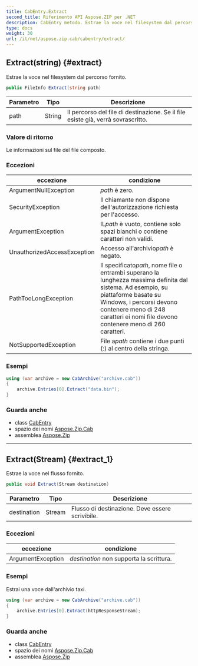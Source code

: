 ```yaml
---
title: CabEntry.Extract
second_title: Riferimento API Aspose.ZIP per .NET
description: CabEntry metodo. Estrae la voce nel filesystem dal percorso fornito.
type: docs
weight: 30
url: /it/net/aspose.zip.cab/cabentry/extract/
---
```

## Extract(string) {#extract}

Estrae la voce nel filesystem dal percorso fornito.

```csharp
public FileInfo Extract(string path)
```

| Parametro | Tipo | Descrizione |
| --- | --- | --- |
| path | String | Il percorso del file di destinazione. Se il file esiste già, verrà sovrascritto. |

### Valore di ritorno

Le informazioni sul file del file composto.

### Eccezioni

| eccezione | condizione |
| --- | --- |
| ArgumentNullException | *path* è zero. |
| SecurityException | Il chiamante non dispone dell'autorizzazione richiesta per l'accesso. |
| ArgumentException | IL*path* è vuoto, contiene solo spazi bianchi o contiene caratteri non validi. |
| UnauthorizedAccessException | Accesso all'archivio*path* è negato. |
| PathTooLongException | Il specificato*path*, nome file o entrambi superano la lunghezza massima definita dal sistema. Ad esempio, su piattaforme basate su Windows, i percorsi devono contenere meno di 248 caratteri ei nomi file devono contenere meno di 260 caratteri. |
| NotSupportedException | File a*path* contiene i due punti (:) al centro della stringa. |

### Esempi

```csharp
using (var archive = new CabArchive("archive.cab"))
{
    archive.Entries[0].Extract("data.bin");
}
```

### Guarda anche

* class [CabEntry](../)
* spazio dei nomi [Aspose.Zip.Cab](../../cabentry/)
* assemblea [Aspose.Zip](../../../)

---

## Extract(Stream) {#extract_1}

Estrae la voce nel flusso fornito.

```csharp
public void Extract(Stream destination)
```

| Parametro | Tipo | Descrizione |
| --- | --- | --- |
| destination | Stream | Flusso di destinazione. Deve essere scrivibile. |

### Eccezioni

| eccezione | condizione |
| --- | --- |
| ArgumentException | *destination* non supporta la scrittura. |

### Esempi

Estrai una voce dall'archivio taxi.

```csharp
using (var archive = new CabArchive("archive.cab"))
{
    archive.Entries[0].Extract(httpResponseStream);
}
```

### Guarda anche

* class [CabEntry](../)
* spazio dei nomi [Aspose.Zip.Cab](../../cabentry/)
* assemblea [Aspose.Zip](../../../)


